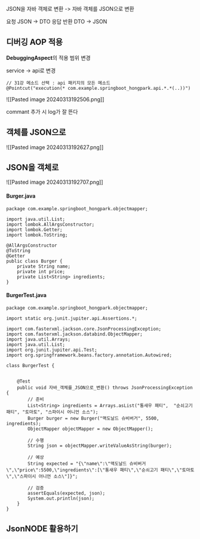 

JSON을 자바 객체로 변환 -> 자바 객체를 JSON으로 변환

요청 JSON -> DTO
응답 반환 DTO -> JSON

## 디버깅 AOP 적용

**DebuggingAspect**의 적용 범위 변경

service -> api로 변경

```
// 31강 메소드 선택 : api 패키지의 모든 메소드  
@Pointcut("execution(* com.example.springboot_hongpark.api.*.*(..))")
```

![[Pasted image 20240313192506.png]]

commant 추가 시 log가 잘 뜬다


## 객체를 JSON으로
![[Pasted image 20240313192627.png]]

## JSON을 객체로 
![[Pasted image 20240313192707.png]]
#### Burger.java
```
package com.example.springboot_hongpark.objectmapper;

import java.util.List;
import lombok.AllArgsConstructor;
import lombok.Getter;
import lombok.ToString;

@AllArgsConstructor
@ToString
@Getter
public class Burger {
    private String name;
    private int price;
    private List<String> ingredients;
}

```

#### BurgerTest.java
```
package com.example.springboot_hongpark.objectmapper;

import static org.junit.jupiter.api.Assertions.*;

import com.fasterxml.jackson.core.JsonProcessingException;
import com.fasterxml.jackson.databind.ObjectMapper;
import java.util.Arrays;
import java.util.List;
import org.junit.jupiter.api.Test;
import org.springframework.beans.factory.annotation.Autowired;

class BurgerTest {


    @Test
    public void 자바_객체를_JSON으로_변환() throws JsonProcessingException {
        // 준비
        List<String> ingredients = Arrays.asList("통새우 패티",  "순쇠고기 패티", "토마토", "스파이시 어니언 소스");
        Burger burger = new Burger("맥도날드 슈비버거", 5500, ingredients);
        ObjectMapper objectMapper = new ObjectMapper();

        // 수행
        String json = objectMapper.writeValueAsString(burger);

        // 예상
        String expected = "{\"name\":\"맥도날드 슈비버거\",\"price\":5500,\"ingredients\":[\"통새우 패티\",\"순쇠고기 패티\",\"토마토\",\"스파이시 어니언 소스\"]}";

        // 검증
        assertEquals(expected, json);
        System.out.println(json);
    }
}
```


## JsonNODE 활용하기


